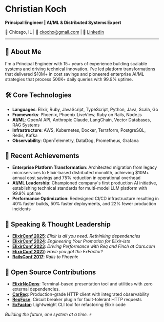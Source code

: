 # Christian Koch

**Principal Engineer | AI/ML & Distributed Systems Expert**

📍 Chicago, IL | 📧 ckochx@gmail.com | 🔗 [LinkedIn](https://linkedin.com/in/ckochx)

---

## 🚀 About Me

I'm a Principal Engineer with 15+ years of experience building scalable systems and driving technical innovation. I've led platform transformations that delivered $10M+ in cost savings and pioneered enterprise AI/ML strategies that process 500K+ daily queries with 99.9% uptime.

## 🛠️ Core Technologies

- **Languages**: Elixir, Ruby, JavaScript, TypeScript, Python, Java, Scala, Go
- **Frameworks**: Phoenix, Phoenix LiveView, Ruby on Rails, Node.js
- **AI/ML**: OpenAI API, Anthropic Claude, LangChain, Vector Databases, RAG Systems
- **Infrastructure**: AWS, Kubernetes, Docker, Terraform, PostgreSQL, Redis, Kafka
- **Observability**: OpenTelemetry, DataDog, Prometheus, Grafana

## 🎯 Recent Achievements

- **Enterprise Platform Transformation**: Architected migration from legacy microservices to Elixir-based distributed monolith, achieving $10M+ annual cost savings and 75% reduction in operational overhead
- **AI/ML Leadership**: Championed company's first production AI initiative, establishing technical standards for multi-model LLM platform with 99.9% uptime
- **Performance Optimization**: Redesigned CI/CD infrastructure resulting in 40% faster builds, 50% faster deployments, and 22% fewer production incidents

## 🎤 Speaking & Thought Leadership

- **[ElixirConf 2025](https://elixirconf.com/talks/elixir-is-all-you-need-build-production-ready-apps-without-dependencies/)**: *Elixir is all you need. Rethinking dependencies*
- **[ElixirConf 2024](https://www.youtube.com/watch?v=dm-fE7GOV04)**: *Engineering Your Promotion for Elixir-ists*
- **[ElixirConf 2023](https://www.youtube.com/watch?v=Xat7AFoNF88)**: *Driving Performance with Req and Finch at Cars.com*
- **[ElixirConf 2022](https://www.youtube.com/watch?v=fds0aIM0CgU)**: *Have you got the ExFactor?*
- **[RailsConf 2017](https://www.youtube.com/watch?v=fjrD0_OempI)**: *Rails to Phoenix*

## 🔧 Open Source Contributions

- **[ElixirNoDeps](https://github.com/ckochx/ElixirNoDeps)**: Terminal-based presentation tool and utilities with zero external dependencies.
- **[CarReq](https://github.com/carsdotcom/car_req)**: Production-grade HTTP client with integrated observability
- **[ReqFuse](https://github.com/carsdotcom/req_fuse)**: Circuit breaker plugin for fault-tolerant HTTP requests
- **[ExFactor](https://hexdocs.pm/ex_factor/readme.html)**: Lightweight CLI tool for refactoring Elixir code

*Building the future, one system at a time.* ⚡